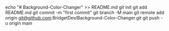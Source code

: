 echo "# Background-Color-Changer" >> README.md
git init
git add README.md
git commit -m "first commit"
git branch -M main
git remote add origin git@github.com:BridgetDev/Background-Color-Changer.git
git push -u origin main
